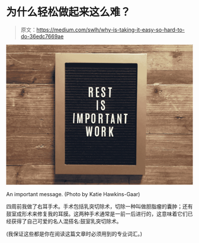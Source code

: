 # 为什么轻松做起来这么难？

> 原文：<https://medium.com/swlh/why-is-taking-it-easy-so-hard-to-do-36edc7669ae>

![](img/3f7a26d26e00912c5662a466f1685747.png)

An important message. (Photo by Katie Hawkins-Gaar)

四周前我做了右耳手术。手术包括乳突切除术，切除一种叫做胆脂瘤的囊肿；还有鼓室成形术来修复我的耳膜。这两种手术通常是一前一后进行的，这意味着它们已经获得了自己可爱的名人混搭名:鼓室乳突切除术。

(我保证这些都是你在阅读这篇文章时必须用到的专业词汇。)